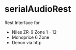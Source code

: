 # serialAudioRest
Rest Interface for 
- Niles ZR-6 Zone 1 - 12
- Monoprice 6 Zone
- Denon via http 
